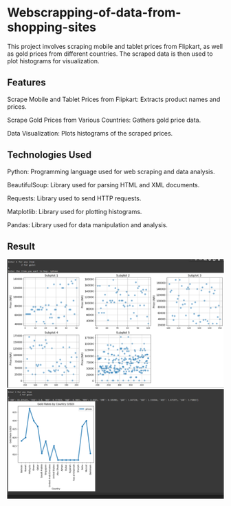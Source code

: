 # Webscrapping-of-data-from-shopping-sites

This project involves scraping mobile and tablet prices from Flipkart, as well as gold prices from different countries. The scraped data is then used to plot histograms for visualization.

## Features
Scrape Mobile and Tablet Prices from Flipkart: Extracts product names and prices.

Scrape Gold Prices from Various Countries: Gathers gold price data.

Data Visualization: Plots histograms of the scraped prices.

## Technologies Used

Python: Programming language used for web scraping and data analysis.

BeautifulSoup: Library used for parsing HTML and XML documents.

Requests: Library used to send HTTP requests.

Matplotlib: Library used for plotting histograms.

Pandas: Library used for data manipulation and analysis.

## Result
![](https://github.com/Khushi-patel1221/Gold-Price-Tracking/blob/main/Screenshot%202023-04-28%20142820.png)
![](https://github.com/Khushi-patel1221/Gold-Price-Tracking/blob/main/Screenshot%202023-04-28%20143054.png)

